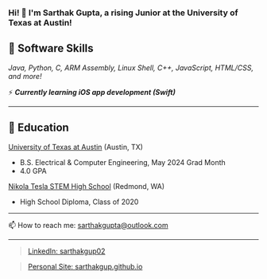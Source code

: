 ### Hi! 👋  I'm Sarthak Gupta, a rising Junior at the University of Texas at Austin!

<!--
**sarthakgup/sarthakgup** is a ✨ _special_ ✨ repository because its `README.md` (this file) appears on your GitHub profile.

Here are some ideas to get you started:

- 🔭 I’m currently working on ...
- 🌱 I’m currently learning ...
- 👯 I’m looking to collaborate on ...
- 🤔 I’m looking for help with ...
- 💬 Ask me about ...
- 📫 How to reach me: sarthakgupta@outlook.com
- ⚡ Fun fact: ...
-->

## 🔭 Software Skills
*Java, Python, C, ARM Assembly, Linux Shell, C++, JavaScript, HTML/CSS, and more!*

⚡ ***Currently learning iOS app development (Swift)***

---


## 🌱 Education
[University of Texas at Austin](https://www.utexas.edu/)   (Austin, TX)
* B.S. Electrical & Computer Engineering, May 2024 Grad Month
* 4.0 GPA
    
[Nikola Tesla STEM High School](https://tesla.lwsd.org/)   (Redmond, WA)
* High School Diploma, Class of 2020

---

📫 How to reach me: sarthakgupta@outlook.com

---

> [LinkedIn: sarthakgup02](https://www.linkedin.com/in/sarthakgupta02)


> [Personal Site: sarthakgup.github.io](https://sarthakgup.github.io/)
